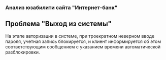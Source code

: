 <h3>Анализ юзабилити сайта "Интернет-банк"</h3>

<h2>Проблема "Выход из системы"</h2>

На этапе авторизации в системе, при троекратном неверном вводе пароля, учетная запись блокируется, и клиент информируется об этом соответствующим сообщением с указанием времени автоматической разблокировки.
